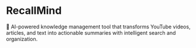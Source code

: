 # RecallMind
🧠 AI-powered knowledge management tool that transforms YouTube videos, articles, and text into actionable summaries with intelligent search and organization.
